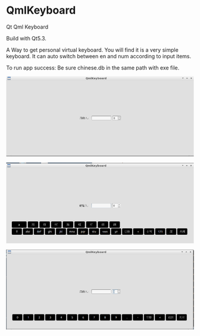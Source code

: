 # QmlKeyboard

Qt Qml Keyboard

Build with Qt5.3.

A Way to get personal virtual keyboard. 
You will find it is a very simple keyboard. It can auto switch between en and num according to input items. 

To run app success:  Be sure chinese.db in the same path with exe file.

![image](https://github.com/RobinsonSir/QmlKeyboard/raw/master/readme-screenshot/1.png)

![image](https://github.com/RobinsonSir/QmlKeyboard/raw/master/readme-screenshot/2.png)

![image](https://github.com/RobinsonSir/QmlKeyboard/raw/master/readme-screenshot/3.png)

